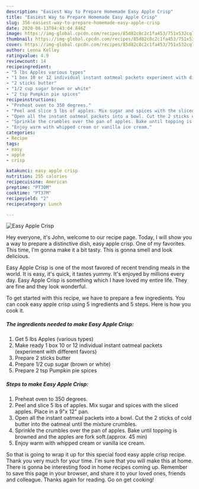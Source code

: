 ```yaml
---
description: "Easiest Way to Prepare Homemade Easy Apple Crisp"
title: "Easiest Way to Prepare Homemade Easy Apple Crisp"
slug: 356-easiest-way-to-prepare-homemade-easy-apple-crisp
date: 2020-06-13T04:43:04.846Z
image: https://img-global.cpcdn.com/recipes/85d82c8c2c1fa453/751x532cq70/easy-apple-crisp-recipe-main-photo.jpg
thumbnail: https://img-global.cpcdn.com/recipes/85d82c8c2c1fa453/751x532cq70/easy-apple-crisp-recipe-main-photo.jpg
cover: https://img-global.cpcdn.com/recipes/85d82c8c2c1fa453/751x532cq70/easy-apple-crisp-recipe-main-photo.jpg
author: Leona Kelley
ratingvalue: 4.9
reviewcount: 14
recipeingredient:
- "5 lbs Apples various types"
- "1 box 10 or 12 individual instant oatmeal packets experiment with different favors"
- "2 sticks butter"
- "1/2 cup sugar brown or white"
- "2 tsp Pumpkin pie spices"
recipeinstructions:
- "Preheat oven to 350 degrees."
- "Peel and slice 5 lbs of apples. Mix sugar and spices with the sliced apples. Place in a 9&#34;x 12&#34; pan."
- "Open all the instant oatmeal packets into a bowl. Cut the 2 sticks of cold butter into the oatmeal until the mixture crumbles."
- "Sprinkle the crumbles over the pan of apples. Bake until topping is browned and the apples are fork soft.(approx. 45 min)"
- "Enjoy warm with whipped cream or vanilla ice cream."
categories:
- Recipe
tags:
- easy
- apple
- crisp

katakunci: easy apple crisp 
nutrition: 255 calories
recipecuisine: American
preptime: "PT30M"
cooktime: "PT37M"
recipeyield: "2"
recipecategory: Lunch

---
```



![Easy Apple Crisp](https://img-global.cpcdn.com/recipes/85d82c8c2c1fa453/751x532cq70/easy-apple-crisp-recipe-main-photo.jpg)

Hey everyone, it's John, welcome to our recipe page. Today, I will show you a way to prepare a distinctive dish, easy apple crisp. One of my favorites. This time, I'm gonna make it a bit tasty. This is gonna smell and look delicious.



Easy Apple Crisp is one of the most favored of recent trending meals in the world. It is easy, it's quick, it tastes yummy. It's enjoyed by millions every day. Easy Apple Crisp is something which I have loved my entire life. They are fine and they look wonderful.


To get started with this recipe, we have to prepare a few ingredients. You can cook easy apple crisp using 5 ingredients and 5 steps. Here is how you cook it.

##### The ingredients needed to make Easy Apple Crisp:

1. Get 5 lbs Apples (various types)
1. Make ready 1 box 10 or 12 individual instant oatmeal packets (experiment with different favors)
1. Prepare 2 sticks butter
1. Prepare 1/2 cup sugar (brown or white)
1. Prepare 2 tsp Pumpkin pie spices




##### Steps to make Easy Apple Crisp:

1. Preheat oven to 350 degrees.
1. Peel and slice 5 lbs of apples. Mix sugar and spices with the sliced apples. Place in a 9&#34;x 12&#34; pan.
1. Open all the instant oatmeal packets into a bowl. Cut the 2 sticks of cold butter into the oatmeal until the mixture crumbles.
1. Sprinkle the crumbles over the pan of apples. Bake until topping is browned and the apples are fork soft.(approx. 45 min)
1. Enjoy warm with whipped cream or vanilla ice cream.




So that is going to wrap it up for this special food easy apple crisp recipe. Thank you very much for your time. I'm sure that you will make this at home. There is gonna be interesting food in home recipes coming up. Remember to save this page in your browser, and share it to your loved ones, friends and colleague. Thanks again for reading. Go on get cooking!
